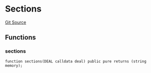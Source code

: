 # Sections
[Git Source](https://github.com/z0r0z/BaseSAFE/blob/49e83097a550e99e166bacce818c6debef62f7e0/src/DEAL/Sections.sol)


## Functions
### sections


```solidity
function sections(DEAL calldata deal) public pure returns (string memory);
```

